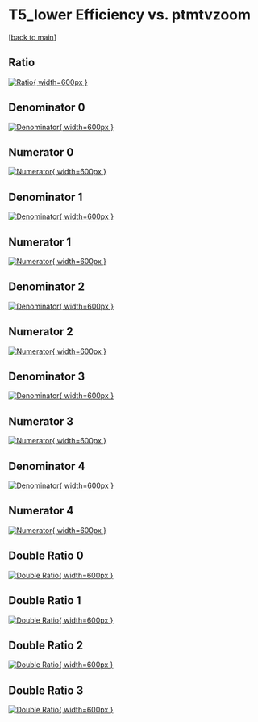 # T5_lower Efficiency vs. ptmtvzoom

[[back to main](./)]



## Ratio

[![Ratio](../mtv/var/T5_lower_loweta_211_0_eff_ptmtvzoom.png){ width=600px }](../mtv/var/T5_lower_loweta_211_0_eff_ptmtvzoom.pdf)

## Denominator 0

[![Denominator](../mtv/den/T5_lower_loweta_211_0_eff_ptmtvzoom_den0.png){ width=600px }](../mtv/den/T5_lower_loweta_211_0_eff_ptmtvzoom_den0.pdf)

## Numerator 0

[![Numerator](../mtv/num/T5_lower_loweta_211_0_eff_ptmtvzoom_num0.png){ width=600px }](../mtv/num/T5_lower_loweta_211_0_eff_ptmtvzoom_num0.pdf)

## Denominator 1

[![Denominator](../mtv/den/T5_lower_loweta_211_0_eff_ptmtvzoom_den1.png){ width=600px }](../mtv/den/T5_lower_loweta_211_0_eff_ptmtvzoom_den1.pdf)

## Numerator 1

[![Numerator](../mtv/num/T5_lower_loweta_211_0_eff_ptmtvzoom_num1.png){ width=600px }](../mtv/num/T5_lower_loweta_211_0_eff_ptmtvzoom_num1.pdf)

## Denominator 2

[![Denominator](../mtv/den/T5_lower_loweta_211_0_eff_ptmtvzoom_den2.png){ width=600px }](../mtv/den/T5_lower_loweta_211_0_eff_ptmtvzoom_den2.pdf)

## Numerator 2

[![Numerator](../mtv/num/T5_lower_loweta_211_0_eff_ptmtvzoom_num2.png){ width=600px }](../mtv/num/T5_lower_loweta_211_0_eff_ptmtvzoom_num2.pdf)

## Denominator 3

[![Denominator](../mtv/den/T5_lower_loweta_211_0_eff_ptmtvzoom_den3.png){ width=600px }](../mtv/den/T5_lower_loweta_211_0_eff_ptmtvzoom_den3.pdf)

## Numerator 3

[![Numerator](../mtv/num/T5_lower_loweta_211_0_eff_ptmtvzoom_num3.png){ width=600px }](../mtv/num/T5_lower_loweta_211_0_eff_ptmtvzoom_num3.pdf)

## Denominator 4

[![Denominator](../mtv/den/T5_lower_loweta_211_0_eff_ptmtvzoom_den4.png){ width=600px }](../mtv/den/T5_lower_loweta_211_0_eff_ptmtvzoom_den4.pdf)

## Numerator 4

[![Numerator](../mtv/num/T5_lower_loweta_211_0_eff_ptmtvzoom_num4.png){ width=600px }](../mtv/num/T5_lower_loweta_211_0_eff_ptmtvzoom_num4.pdf)

## Double Ratio 0

[![Double Ratio](../mtv/ratio/T5_lower_loweta_211_0_eff_ptmtvzoom_ratio0.png){ width=600px }](../mtv/ratio/T5_lower_loweta_211_0_eff_ptmtvzoom_ratio0.pdf)

## Double Ratio 1

[![Double Ratio](../mtv/ratio/T5_lower_loweta_211_0_eff_ptmtvzoom_ratio1.png){ width=600px }](../mtv/ratio/T5_lower_loweta_211_0_eff_ptmtvzoom_ratio1.pdf)

## Double Ratio 2

[![Double Ratio](../mtv/ratio/T5_lower_loweta_211_0_eff_ptmtvzoom_ratio2.png){ width=600px }](../mtv/ratio/T5_lower_loweta_211_0_eff_ptmtvzoom_ratio2.pdf)

## Double Ratio 3

[![Double Ratio](../mtv/ratio/T5_lower_loweta_211_0_eff_ptmtvzoom_ratio3.png){ width=600px }](../mtv/ratio/T5_lower_loweta_211_0_eff_ptmtvzoom_ratio3.pdf)

